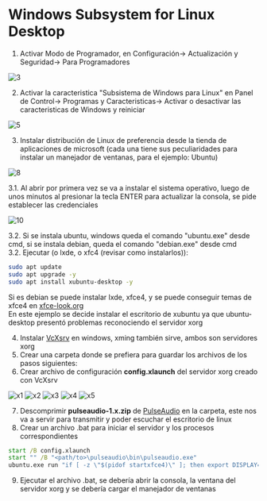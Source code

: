 # Windows Subsystem for Linux **Desktop**

1. Activar Modo de Programador, en Configuración-> Actualización y Seguridad-> Para Programadores  

![3](wsld/3.png)

2. Activar la caracteristica "Subsistema de Windows para Linux" en Panel de Control-> Programas y Caracteristicas-> Activar o desactivar las caracteristicas de Windows y reiniciar  

![5](wsld/5.png)

3. Instalar distribución de Linux de preferencia desde la tienda de aplicaciones de microsoft (cada una tiene sus peculiaridades para instalar un manejador de ventanas, para el ejemplo: Ubuntu)  

![8](wsld/8.png)

3.1. Al abrir por primera vez se va a instalar el sistema operativo, luego de unos minutos al presionar la tecla ENTER para actualizar la consola, se pide establecer las credenciales  

![10](wsld/10.png)

3.2. Si se instala ubuntu, windows queda el comando "ubuntu.exe" desde cmd, si se instala debian, queda el comando "debian.exe" desde cmd  
3.2. Ejecutar (o lxde, o xfc4 (revisar como instalarlos)):

```bash
sudo apt update
sudo apt upgrade -y
sudo apt install xubuntu-desktop -y
```

Si es debian se puede instalar lxde, xfce4, y se puede conseguir temas de xfce4 en [xfce-look.org](https://www.xfce-look.org/)  
En este ejemplo se decide instalar el escritorio de xubuntu ya que ubuntu-desktop presentó problemas reconociendo el servidor xorg

4. Instalar [VcXsrv](https://sourceforge.net/projects/vcxsrv/) en windows, xming también sirve, ambos son servidores xorg  
5. Crear una carpeta donde se prefiera para guardar los archivos de los pasos siguientes:  
6. Crear archivo de configuración **config.xlaunch** del servidor xorg creado con VcXsrv  

![x1](wsld/x1.jpg)
![x2](wsld/x2.jpg)
![x3](wsld/x3.jpg)
![x4](wsld/x4.jpg)
![x5](wsld/x5.jpg)

7. Descomprimir **pulseaudio-1.x.zip** de [PulseAudio](https://www.freedesktop.org/wiki/Software/PulseAudio/Ports/Windows/Support/) en la carpeta, este nos va a servir para transmitir y poder escuchar el escritorio de linux  
8. Crear un archivo .bat para iniciar el servidor y los procesos correspondientes

```bat
start /B config.xlaunch
start "" /B "<path/to>\pulseaudio\bin\pulseaudio.exe"
ubuntu.exe run "if [ -z \"$(pidof startxfce4)\" ]; then export DISPLAY=127.0.0.1:0.0; export PULSE_SERVER=tcp:127.0.0.1; startxfce4; pkill '(gpg|ssh)-agent'; taskkill.exe /IM pulseaudio.exe /F; taskkill.exe /IM vcxsrv.exe; fi;"
```

9. Ejecutar el archivo .bat, se debería abrir la consola, la ventana del servidor xorg y se debería cargar el manejador de ventanas
